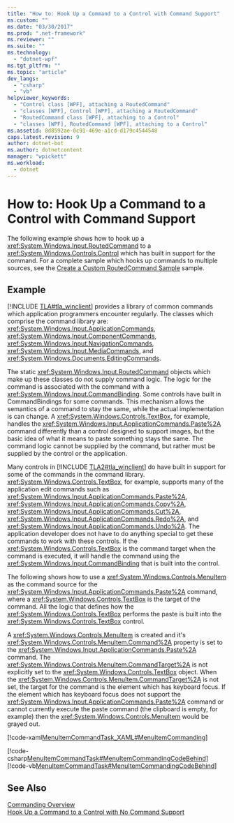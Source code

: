 ```yaml
---
title: "How to: Hook Up a Command to a Control with Command Support"
ms.custom: ""
ms.date: "03/30/2017"
ms.prod: ".net-framework"
ms.reviewer: ""
ms.suite: ""
ms.technology: 
  - "dotnet-wpf"
ms.tgt_pltfrm: ""
ms.topic: "article"
dev_langs: 
  - "csharp"
  - "vb"
helpviewer_keywords: 
  - "Control class [WPF], attaching a RoutedCommand"
  - "classes [WPF], Control [WPF], attaching a RoutedCommand"
  - "RoutedCommand class [WPF], attaching to a Control"
  - "classes [WPF], RoutedCommand [WPF], attaching to a Control"
ms.assetid: 8d8592ae-0c91-469e-a1cd-d179c4544548
caps.latest.revision: 9
author: dotnet-bot
ms.author: dotnetcontent
manager: "wpickett"
ms.workload: 
  - dotnet
---
```

# How to: Hook Up a Command to a Control with Command Support
The following example shows how to hook up a <xref:System.Windows.Input.RoutedCommand> to a <xref:System.Windows.Controls.Control> which has built in support for the command.  For a complete sample which hooks up commands to multiple sources, see the [Create a Custom RoutedCommand Sample](http://go.microsoft.com/fwlink/?LinkID=159980) sample.  
  
## Example  
 [!INCLUDE [TLA#tla_winclient](../../../../includes/tlasharptla-winclient-md.md)] provides a library of common commands which application programmers encounter regularly.  The classes which comprise the command library are: <xref:System.Windows.Input.ApplicationCommands>, <xref:System.Windows.Input.ComponentCommands>, <xref:System.Windows.Input.NavigationCommands>, <xref:System.Windows.Input.MediaCommands>, and <xref:System.Windows.Documents.EditingCommands>.  
  
 The static <xref:System.Windows.Input.RoutedCommand> objects which make up these classes do not supply command logic.  The logic for the command is associated with the command with a <xref:System.Windows.Input.CommandBinding>.  Some controls have built in CommandBindings for some commands.  This mechanism allows the semantics of a command to stay the same, while the actual implementation is can change.  A <xref:System.Windows.Controls.TextBox>, for example, handles the <xref:System.Windows.Input.ApplicationCommands.Paste%2A> command differently than a control designed to support images, but the basic idea of what it means to paste something stays the same.  The command logic cannot be supplied by the command, but rather must be supplied by the control or the application.  
  
 Many controls in [!INCLUDE [TLA2#tla_winclient](../../../../includes/tla2sharptla-winclient-md.md)] do have built in support for some of the commands in the command library.  <xref:System.Windows.Controls.TextBox>, for example, supports many of the application edit commands such as <xref:System.Windows.Input.ApplicationCommands.Paste%2A>, <xref:System.Windows.Input.ApplicationCommands.Copy%2A>, <xref:System.Windows.Input.ApplicationCommands.Cut%2A>, <xref:System.Windows.Input.ApplicationCommands.Redo%2A>, and <xref:System.Windows.Input.ApplicationCommands.Undo%2A>.  The application developer does not have to do anything special to get these commands to work with these controls.  If the <xref:System.Windows.Controls.TextBox> is the command target when the command is executed, it will handle the command using the <xref:System.Windows.Input.CommandBinding> that is built into the control.  
  
 The following shows how to use a <xref:System.Windows.Controls.MenuItem> as the command source for the <xref:System.Windows.Input.ApplicationCommands.Paste%2A> command, where a <xref:System.Windows.Controls.TextBox> is the target of the command.  All the logic that defines how the <xref:System.Windows.Controls.TextBox> performs the paste is built into the <xref:System.Windows.Controls.TextBox> control.  
  
 A <xref:System.Windows.Controls.MenuItem> is created and it's <xref:System.Windows.Controls.MenuItem.Command%2A> property is set to the <xref:System.Windows.Input.ApplicationCommands.Paste%2A> command.  The <xref:System.Windows.Controls.MenuItem.CommandTarget%2A> is not explicitly set to the <xref:System.Windows.Controls.TextBox> object.  When the  <xref:System.Windows.Controls.MenuItem.CommandTarget%2A> is not set, the target for the command is the element which has keyboard focus.  If the element which has keyboard focus does not support the <xref:System.Windows.Input.ApplicationCommands.Paste%2A> command or cannot currently execute the paste command (the clipboard is empty, for example) then the <xref:System.Windows.Controls.MenuItem> would be grayed out.  
  
 [!code-xaml[MenuItemCommandTask_XAML#MenuItemCommanding](../../../../samples/snippets/csharp/VS_Snippets_Wpf/MenuItemCommandTask_XAML/CS/Window1.xaml#menuitemcommanding)]  
  
 [!code-csharp[MenuItemCommandTask#MenuItemCommandingCodeBehind](../../../../samples/snippets/csharp/VS_Snippets_Wpf/MenuItemCommandTask/CSharp/Window1.xaml.cs#menuitemcommandingcodebehind)]
 [!code-vb[MenuItemCommandTask#MenuItemCommandingCodeBehind](../../../../samples/snippets/visualbasic/VS_Snippets_Wpf/MenuItemCommandTask/VisualBasic/Window1.xaml.vb#menuitemcommandingcodebehind)]  
  
## See Also  
 [Commanding Overview](../../../../docs/framework/wpf/advanced/commanding-overview.md)  
 [Hook Up a Command to a Control with No Command Support](../../../../docs/framework/wpf/advanced/how-to-hook-up-a-command-to-a-control-with-no-command-support.md)
